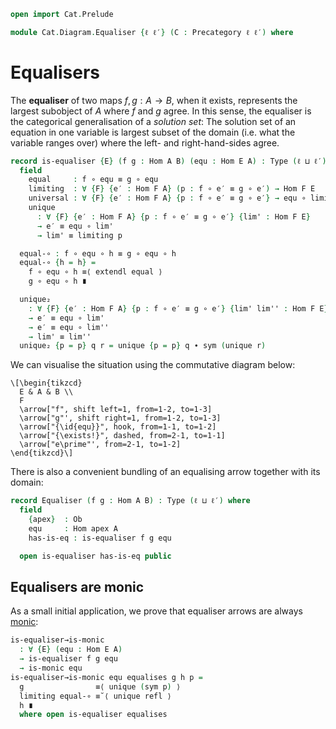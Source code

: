 ```agda
open import Cat.Prelude

module Cat.Diagram.Equaliser {ℓ ℓ′} (C : Precategory ℓ ℓ′) where
```

<!--
```agda
open import Cat.Reasoning C
private variable
  A B : Ob
  f g h : Hom A B
```
-->

# Equalisers

The **equaliser** of two maps $f, g : A \to B$, when it exists,
represents the largest subobject of $A$ where $f$ and $g$ agree. In this
sense, the equaliser is the categorical generalisation of a _solution
set_: The solution set of an equation in one variable is largest subset
of the domain (i.e. what the variable ranges over) where the left- and
right-hand-sides agree.

```agda
record is-equaliser {E} (f g : Hom A B) (equ : Hom E A) : Type (ℓ ⊔ ℓ′) where
  field
    equal     : f ∘ equ ≡ g ∘ equ
    limiting  : ∀ {F} {e′ : Hom F A} (p : f ∘ e′ ≡ g ∘ e′) → Hom F E
    universal : ∀ {F} {e′ : Hom F A} {p : f ∘ e′ ≡ g ∘ e′} → equ ∘ limiting p ≡ e′
    unique
      : ∀ {F} {e′ : Hom F A} {p : f ∘ e′ ≡ g ∘ e′} {lim' : Hom F E}
      → e′ ≡ equ ∘ lim'
      → lim' ≡ limiting p

  equal-∘ : f ∘ equ ∘ h ≡ g ∘ equ ∘ h
  equal-∘ {h = h} =
    f ∘ equ ∘ h ≡⟨ extendl equal ⟩
    g ∘ equ ∘ h ∎

  unique₂
    : ∀ {F} {e′ : Hom F A} {p : f ∘ e′ ≡ g ∘ e′} {lim' lim'' : Hom F E}
    → e′ ≡ equ ∘ lim'
    → e′ ≡ equ ∘ lim''
    → lim' ≡ lim''
  unique₂ {p = p} q r = unique {p = p} q ∙ sym (unique r)
```

We can visualise the situation using the commutative diagram below:

~~~{.quiver}
\[\begin{tikzcd}
  E & A & B \\
  F
  \arrow["f", shift left=1, from=1-2, to=1-3]
  \arrow["g"', shift right=1, from=1-2, to=1-3]
  \arrow["{\id{equ}}", hook, from=1-1, to=1-2]
  \arrow["{\exists!}", dashed, from=2-1, to=1-1]
  \arrow["e\prime"', from=2-1, to=1-2]
\end{tikzcd}\]
~~~

There is also a convenient bundling of an equalising arrow together with
its domain:

```agda
record Equaliser (f g : Hom A B) : Type (ℓ ⊔ ℓ′) where
  field
    {apex}  : Ob
    equ     : Hom apex A
    has-is-eq : is-equaliser f g equ

  open is-equaliser has-is-eq public
```

## Equalisers are monic

As a small initial application, we prove that equaliser arrows are
always [monic]:

[monic]: Cat.Morphism.html#monos

```agda
is-equaliser→is-monic
  : ∀ {E} (equ : Hom E A)
  → is-equaliser f g equ
  → is-monic equ
is-equaliser→is-monic equ equalises g h p =
  g                ≡⟨ unique (sym p) ⟩
  limiting equal-∘ ≡˘⟨ unique refl ⟩
  h ∎
  where open is-equaliser equalises
```
